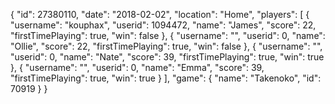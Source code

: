 {
  "id": 27380110,
  "date": "2018-02-02",
  "location": "Home",
  "players": [
    {
      "username": "kouphax",
      "userid": 1094472,
      "name": "James",
      "score": 22,
      "firstTimePlaying": true,
      "win": false
    },
    {
      "username": "",
      "userid": 0,
      "name": "Ollie",
      "score": 22,
      "firstTimePlaying": true,
      "win": false
    },
    {
      "username": "",
      "userid": 0,
      "name": "Nate",
      "score": 39,
      "firstTimePlaying": true,
      "win": true
    },
    {
      "username": "",
      "userid": 0,
      "name": "Emma",
      "score": 39,
      "firstTimePlaying": true,
      "win": true
    }
  ],
  "game": {
    "name": "Takenoko",
    "id": 70919
  }
}
